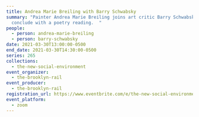 ```yaml
---
title: Andrea Marie Breiling with Barry Schwabsky
summary: "Painter Andrea Marie Breiling joins art critic Barry Schwabsky. We
  conclude with a poetry reading.  "
people:
  - person: andrea-marie-breiling
  - person: barry-schwabsky
date: 2021-03-30T13:00:00-0500
end_date: 2021-03-30T14:30:00-0500
series: 265
collections:
  - the-new-social-environment
event_organizer:
  - the-brooklyn-rail
event_producer:
  - the-brooklyn-rail
registration_url: https://www.eventbrite.com/e/the-new-social-environment-268-andrea-marie-breiling-tickets-147674256677
event_platform:
  - zoom
---
```

